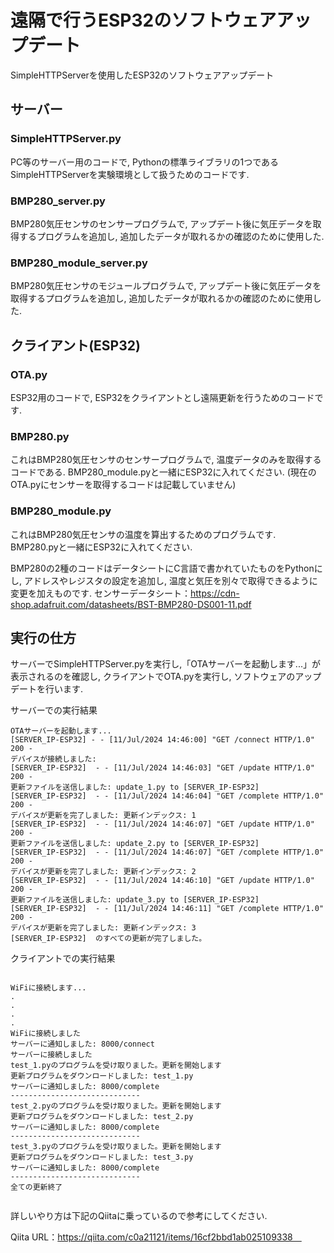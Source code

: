 # 遠隔で行うESP32のソフトウェアアップデート
SimpleHTTPServerを使用したESP32のソフトウェアアップデート

## サーバー

### SimpleHTTPServer.py
PC等のサーバー用のコードで, Pythonの標準ライブラリの1つであるSimpleHTTPServerを実験環境として扱うためのコードです.

### BMP280_server.py
BMP280気圧センサのセンサープログラムで, アップデート後に気圧データを取得するプログラムを追加し, 追加したデータが取れるかの確認のために使用した.


### BMP280_module_server.py
BMP280気圧センサのモジュールプログラムで, アップデート後に気圧データを取得するプログラムを追加し, 追加したデータが取れるかの確認のために使用した.



## クライアント(ESP32)

### OTA.py
ESP32用のコードで, ESP32をクライアントとし遠隔更新を行うためのコードです.

### BMP280.py
これはBMP280気圧センサのセンサープログラムで, 温度データのみを取得するコードである. BMP280_module.pyと一緒にESP32に入れてください.
(現在のOTA.pyにセンサーを取得するコードは記載していません)

### BMP280_module.py
これはBMP280気圧センサの温度を算出するためのプログラムです. BMP280.pyと一緒にESP32に入れてください.


BMP280の2種のコードはデータシートにC言語で書かれていたものをPythonにし, アドレスやレジスタの設定を追加し, 温度と気圧を別々で取得できるように変更を加えものです.
センサーデータシート：https://cdn-shop.adafruit.com/datasheets/BST-BMP280-DS001-11.pdf

## 実行の仕方
サーバーでSimpleHTTPServer.pyを実行し,「OTAサーバーを起動します...」が表示されるのを確認し, クライアントでOTA.pyを実行し, ソフトウェアのアップデートを行います.

サーバーでの実行結果
```
OTAサーバーを起動します...
[SERVER_IP-ESP32] - - [11/Jul/2024 14:46:00] "GET /connect HTTP/1.0" 200 -
デバイスが接続しました:
[SERVER_IP-ESP32]  - - [11/Jul/2024 14:46:03] "GET /update HTTP/1.0" 200 -
更新ファイルを送信しました: update_1.py to [SERVER_IP-ESP32]
[SERVER_IP-ESP32]  - - [11/Jul/2024 14:46:04] "GET /complete HTTP/1.0" 200 -
デバイスが更新を完了しました: 更新インデックス: 1
[SERVER_IP-ESP32]  - - [11/Jul/2024 14:46:07] "GET /update HTTP/1.0" 200 -
更新ファイルを送信しました: update_2.py to [SERVER_IP-ESP32]
[SERVER_IP-ESP32]  - - [11/Jul/2024 14:46:07] "GET /complete HTTP/1.0" 200 -
デバイスが更新を完了しました: 更新インデックス: 2
[SERVER_IP-ESP32]  - - [11/Jul/2024 14:46:10] "GET /update HTTP/1.0" 200 -
更新ファイルを送信しました: update_3.py to [SERVER_IP-ESP32]
[SERVER_IP-ESP32]  - - [11/Jul/2024 14:46:11] "GET /complete HTTP/1.0" 200 -
デバイスが更新を完了しました: 更新インデックス: 3
[SERVER_IP-ESP32]  のすべての更新が完了しました。

```

クライアントでの実行結果
```

WiFiに接続します...
.
.
.
.
WiFiに接続しました
サーバーに通知しました: 8000/connect
サーバーに接続しました
test_1.pyのプログラムを受け取りました。更新を開始します
更新プログラムをダウンロードしました: test_1.py
サーバーに通知しました: 8000/complete
-----------------------------
test_2.pyのプログラムを受け取りました。更新を開始します
更新プログラムをダウンロードしました: test_2.py
サーバーに通知しました: 8000/complete
-----------------------------
test_3.pyのプログラムを受け取りました。更新を開始します
更新プログラムをダウンロードしました: test_3.py
サーバーに通知しました: 8000/complete
-----------------------------
全ての更新終了


```

詳しいやり方は下記のQiitaに乗っているので参考にしてください.

Qiita URL：https://qiita.com/c0a21121/items/16cf2bbd1ab025109338　
